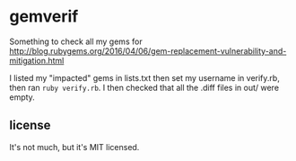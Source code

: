 
# gemverif

Something to check all my gems for http://blog.rubygems.org/2016/04/06/gem-replacement-vulnerability-and-mitigation.html

I listed my "impacted" gems in lists.txt then set my username in verify.rb, then ran `ruby verify.rb`. I then checked that all the .diff files in out/ were empty.

## license

It's not much, but it's MIT licensed.

